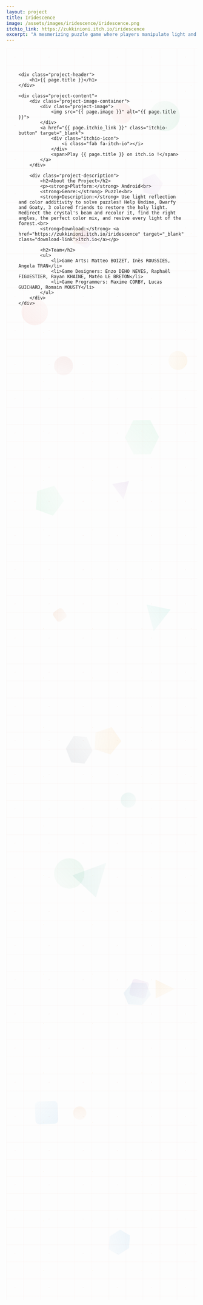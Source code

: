 ```yaml
---
layout: project
title: Iridescence
image: /assets/images/iridescence/iridescence.png
itchio_link: https://zukkinioni.itch.io/iridescence
excerpt: "A mesmerizing puzzle game where players manipulate light and color to solve increasingly complex challenges. Play Iridescence on itch.io !"
---
```


<div class="project-container">
    <!-- Animated background elements -->
    <div class="project-bg-patterns">
        <div class="floating-elements">
            <div class="float-element float-1"></div>
            <div class="float-element float-2"></div>
            <div class="float-element float-3"></div>
            <div class="float-element float-4"></div>
            <div class="float-element float-5"></div>
            <div class="float-element float-6"></div>
            <div class="float-element float-7"></div>
            <div class="float-element float-8"></div>
            <div class="float-element float-9"></div>
            <div class="float-element float-10"></div>
            <div class="float-element float-11"></div>
            <div class="float-element float-12"></div>
            <div class="float-element float-13"></div>
            <div class="float-element float-14"></div>
            <div class="float-element float-15"></div>
            <div class="float-element float-16"></div>
            <div class="float-element float-17"></div>
            <div class="float-element float-18"></div>
            <div class="float-element float-19"></div>
            <div class="float-element float-20"></div>
            <div class="float-element float-21"></div>
            <div class="float-element float-22"></div>
            <div class="float-element float-23"></div>
            <div class="float-element float-24"></div>
        </div>
        <div class="geometric-pattern"></div>
        <div class="particle-field"></div>
    </div>

    <div class="project-header">
        <h1>{{ page.title }}</h1>
    </div>
    
    <div class="project-content">
        <div class="project-image-container">
            <div class="project-image">
                <img src="{{ page.image }}" alt="{{ page.title }}">
            </div>
            <a href="{{ page.itchio_link }}" class="itchio-button" target="_blank">
                <div class="itchio-icon">
                    <i class="fab fa-itch-io"></i>
                </div>
                <span>Play {{ page.title }} on itch.io !</span>
            </a>
        </div>
        
        <div class="project-description">
            <h2>About the Project</h2>
            <p><strong>Platform:</strong> Android<br>
            <strong>Genre:</strong> Puzzle<br>
            <strong>Description:</strong> Use light reflection and color additivity to solve puzzles! Help Undine, Dwarfy and Goaty, 3 colored friends to restore the holy light. Redirect the crystal's beam and recolor it, find the right angles, the perfect color mix, and revive every light of the forest.<br>
            <strong>Download:</strong> <a href="https://zukkinioni.itch.io/iridescence" target="_blank" class="download-link">itch.io</a></p>
            
            <h2>Team</h2>
            <ul>
                <li>Game Arts: Matteo BOIZET, Inès ROUSSIES, Angela TRAN</li>
                <li>Game Designers: Enzo DEHO NEVES, Raphaël FIGUESTIER, Rayan KHAINE, Matéo LE BRETON</li>
                <li>Game Programmers: Maxime CORBY, Lucas GUICHARD, Romain MOUSTY</li>
            </ul>
        </div>
    </div>
</div>

<style>
    /* Project Page - Completely Redesigned */
    .project-container {
        max-width: 1200px;
        margin: 0 auto;
        padding: 3rem 2rem;
        position: relative;
        min-height: 80vh;
        overflow: hidden;
    }

    /* Animated Background Patterns */
    .project-bg-patterns {
        position: absolute;
        top: 0;
        left: 0;
        right: 0;
        bottom: 0;
        z-index: 1;
        pointer-events: none;
    }

    /* Floating Elements */
    .floating-elements {
        position: absolute;
        width: 100%;
        height: 100%;
        overflow: hidden;
    }

    .float-element {
        position: absolute;
        opacity: 0.08;
        animation: float-project 25s ease-in-out infinite;
    }

    .float-1 {
        width: 70px;
        height: 70px;
        background: linear-gradient(45deg, #e74c3c, rgba(231, 76, 60, 0.3));
        border-radius: 50%;
        top: 20%;
        left: 8%;
        animation-delay: 0s;
    }

    .float-2 {
        width: 50px;
        height: 50px;
        background: linear-gradient(45deg, #f39c12, rgba(243, 156, 18, 0.3));
        clip-path: polygon(50% 0%, 0% 100%, 100% 100%);
        top: 75%;
        right: 12%;
        animation-delay: -6s;
    }

    .float-3 {
        width: 90px;
        height: 90px;
        background: linear-gradient(45deg, #2ecc71, rgba(46, 204, 113, 0.3));
        clip-path: polygon(25% 0%, 75% 0%, 100% 50%, 75% 100%, 25% 100%, 0% 50%);
        top: 30%;
        right: 20%;
        animation-delay: -12s;
    }

    .float-4 {
        width: 60px;
        height: 60px;
        background: linear-gradient(45deg, #3498db, rgba(52, 152, 219, 0.3));
        border-radius: 10px;
        top: 85%;
        left: 15%;
        animation-delay: -18s;
    }

    .float-5 {
        width: 55px;
        height: 55px;
        background: linear-gradient(45deg, #9b59b6, rgba(155, 89, 182, 0.3));
        clip-path: polygon(50% 0%, 100% 38%, 82% 100%, 18% 100%, 0% 38%);
        top: 10%;
        right: 18%;
        animation-delay: -24s;
    }

    .float-6 {
        width: 40px;
        height: 40px;
        background: linear-gradient(45deg, #16a085, rgba(22, 160, 133, 0.3));
        border-radius: 50%;
        top: 60%;
        left: 60%;
        animation-delay: -30s;
    }

    .float-7 {
        width: 45px;
        height: 45px;
        background: linear-gradient(45deg, #8e44ad, rgba(142, 68, 173, 0.3));
        clip-path: polygon(50% 0%, 0% 100%, 100% 100%);
        top: 35%;
        right: 35%;
        animation-delay: -36s;
    }

    .float-8 {
        width: 80px;
        height: 80px;
        background: linear-gradient(45deg, #27ae60, rgba(39, 174, 96, 0.3));
        border-radius: 50%;
        top: 5%;
        left: 75%;
        animation-delay: -42s;
    }

    .float-9 {
        width: 30px;
        height: 30px;
        background: linear-gradient(45deg, #d35400, rgba(211, 84, 0, 0.3));
        border-radius: 8px;
        top: 45%;
        left: 25%;
        animation-delay: -48s;
    }

    .float-10 {
        width: 65px;
        height: 65px;
        background: linear-gradient(45deg, #2980b9, rgba(41, 128, 185, 0.3));
        clip-path: polygon(25% 0%, 75% 0%, 100% 50%, 75% 100%, 25% 100%, 0% 50%);
        top: 75%;
        right: 25%;
        animation-delay: -54s;
    }

    .float-11 {
        width: 50px;
        height: 50px;
        background: linear-gradient(45deg, #c0392b, rgba(192, 57, 43, 0.3));
        border-radius: 50%;
        top: 25%;
        right: 65%;
        animation-delay: -60s;
    }

    .float-12 {
        width: 70px;
        height: 70px;
        background: linear-gradient(45deg, #f39c12, rgba(243, 156, 18, 0.3));
        clip-path: polygon(50% 0%, 100% 38%, 82% 100%, 18% 100%, 0% 38%);
        top: 55%;
        left: 45%;
        animation-delay: -66s;
    }

    .float-13 {
        width: 40px;
        height: 40px;
        background: linear-gradient(45deg, #8e44ad, rgba(142, 68, 173, 0.3));
        border-radius: 8px;
        top: 15%;
        right: 55%;
        animation-delay: -72s;
    }

    .float-14 {
        width: 85px;
        height: 85px;
        background: linear-gradient(45deg, #16a085, rgba(22, 160, 133, 0.3));
        clip-path: polygon(50% 0%, 0% 100%, 100% 100%);
        top: 65%;
        right: 45%;
        animation-delay: -78s;
    }

    .float-15 {
        width: 35px;
        height: 35px;
        background: linear-gradient(45deg, #e67e22, rgba(230, 126, 34, 0.3));
        border-radius: 50%;
        top: 85%;
        left: 35%;
        animation-delay: -84s;
    }

    .float-16 {
        width: 60px;
        height: 60px;
        background: linear-gradient(45deg, #3498db, rgba(52, 152, 219, 0.3));
        clip-path: polygon(25% 0%, 75% 0%, 100% 50%, 75% 100%, 25% 100%, 0% 50%);
        top: 95%;
        right: 35%;
        animation-delay: -90s;
    }

    .float-17 {
        width: 55px;
        height: 55px;
        background: linear-gradient(45deg, #e74c3c, rgba(231, 76, 60, 0.3));
        border-radius: 50%;
        top: 5%;
        left: 55%;
        animation-delay: -96s;
    }

    .float-18 {
        width: 75px;
        height: 75px;
        background: linear-gradient(45deg, #2ecc71, rgba(46, 204, 113, 0.3));
        clip-path: polygon(50% 0%, 100% 38%, 82% 100%, 18% 100%, 0% 38%);
        top: 35%;
        left: 15%;
        animation-delay: -102s;
    }

    .float-19 {
        width: 45px;
        height: 45px;
        background: linear-gradient(45deg, #9b59b6, rgba(155, 89, 182, 0.3));
        border-radius: 8px;
        top: 75%;
        left: 65%;
        animation-delay: -108s;
    }

    .float-20 {
        width: 65px;
        height: 65px;
        background: linear-gradient(45deg, #1abc9c, rgba(26, 188, 156, 0.3));
        clip-path: polygon(50% 0%, 0% 100%, 100% 100%);
        top: 45%;
        right: 15%;
        animation-delay: -114s;
    }

    .float-21 {
        width: 50px;
        height: 50px;
        background: linear-gradient(45deg, #f39c12, rgba(243, 156, 18, 0.3));
        border-radius: 50%;
        top: 25%;
        left: 85%;
        animation-delay: -120s;
    }

    .float-22 {
        width: 70px;
        height: 70px;
        background: linear-gradient(45deg, #34495e, rgba(52, 73, 94, 0.3));
        clip-path: polygon(25% 0%, 75% 0%, 100% 50%, 75% 100%, 25% 100%, 0% 50%);
        top: 55%;
        right: 55%;
        animation-delay: -126s;
    }

    .float-23 {
        width: 40px;
        height: 40px;
        background: linear-gradient(45deg, #e67e22, rgba(230, 126, 34, 0.3));
        border-radius: 8px;
        top: 15%;
        left: 35%;
        animation-delay: -132s;
    }

    .float-24 {
        width: 80px;
        height: 80px;
        background: linear-gradient(45deg, #27ae60, rgba(39, 174, 96, 0.3));
        border-radius: 50%;
        top: 65%;
        left: 25%;
        animation-delay: -138s;
    }

    /* Geometric Pattern */
    .geometric-pattern {
        position: absolute;
        width: 100%;
        height: 100%;
        background-image: 
            linear-gradient(rgba(231, 76, 60, 0.03) 1px, transparent 1px),
            linear-gradient(90deg, rgba(231, 76, 60, 0.03) 1px, transparent 1px);
        background-size: 45px 45px;
        animation: pattern-move-project 35s linear infinite;
    }

    /* Particle Field */
    .particle-field {
        position: absolute;
        width: 100%;
        height: 100%;
        background-image: 
            radial-gradient(circle at 25% 25%, rgba(231, 76, 60, 0.08) 1px, transparent 1px),
            radial-gradient(circle at 75% 75%, rgba(243, 156, 18, 0.08) 1px, transparent 1px);
        background-size: 90px 90px, 130px 130px;
        animation: particle-drift-project 28s ease-in-out infinite;
    }

    /* Project Header */
    .project-header {
        display: flex;
        justify-content: center;
        align-items: center;
        margin-bottom: 3rem;
        position: relative;
        z-index: 2;
        text-align: center;
    }

    .project-header h1 {
        font-size: 3.5rem;
        background: linear-gradient(45deg, var(--text-color), #e74c3c, var(--text-color));
        background-size: 200% 200%;
        -webkit-background-clip: text;
        -webkit-text-fill-color: transparent;
        background-clip: text;
        animation: text-shimmer-project 4s ease-in-out infinite;
        text-shadow: 0 0 30px rgba(231, 76, 60, 0.3);
    }

    /* Itch.io Button */
    .itchio-button {
        display: flex;
        align-items: center;
        gap: 0.75rem;
        background: rgba(250, 92, 92, 0.9);
        backdrop-filter: blur(15px);
        color: white;
        padding: 1rem 1.5rem;
        border-radius: 15px;
        text-decoration: none;
        font-weight: 700;
        transition: all 0.3s ease;
        border: 1px solid rgba(255, 255, 255, 0.2);
        box-shadow: 
            0 8px 25px rgba(250, 92, 92, 0.3),
            inset 0 1px 0 rgba(255, 255, 255, 0.2);
        position: relative;
        overflow: hidden;
        margin-top: 2.5rem;
    }

    .itchio-button::before {
        content: '';
        position: absolute;
        top: 0;
        left: -100%;
        width: 100%;
        height: 100%;
        background: linear-gradient(90deg, transparent, rgba(255, 255, 255, 0.3), transparent);
        transition: left 0.6s;
    }

    .itchio-button:hover::before {
        left: 100%;
    }

    .itchio-button:hover {
        transform: translateY(-5px) scale(1.02);
        box-shadow: 
            0 15px 40px rgba(250, 92, 92, 0.4),
            0 0 30px rgba(250, 92, 92, 0.3);
    }

    .itchio-icon {
        display: flex;
        align-items: center;
        justify-content: center;
        transition: transform 0.3s ease;
        flex-shrink: 0;
    }

    .itchio-button:hover .itchio-icon {
        transform: rotate(360deg) scale(1.1);
    }

    .itchio-icon i {
        font-size: 24px;
    }

    /* Project Content */
    .project-content {
        display: grid;
        grid-template-columns: 1fr 1fr;
        gap: 3rem;
        position: relative;
        z-index: 2;
    }

    /* Project Image */
    .project-image-container {
        position: relative;
        display: flex;
        flex-direction: column;
        align-items: center;
    }

    .project-image {
        background: rgba(255, 255, 255, 0.1);
        backdrop-filter: blur(15px);
        padding: 1.5rem;
        border-radius: 20px;
        border: 1px solid rgba(255, 255, 255, 0.2);
        box-shadow: 
            0 20px 40px rgba(0, 0, 0, 0.1),
            inset 0 1px 0 rgba(255, 255, 255, 0.2);
        position: relative;
        overflow: hidden;
    }

    .project-image::before {
        content: '';
        position: absolute;
        top: 0;
        left: 0;
        right: 0;
        height: 3px;
        background: linear-gradient(90deg, #e74c3c, #f39c12, #f1c40f, #2ecc71, #3498db, #9b59b6);
        background-size: 200% 100%;
        animation: rainbow-flow-project 4s linear infinite;
    }

    .project-image img {
        width: 100%;
        height: auto;
        border-radius: 15px;
        transition: transform 0.3s ease;
    }

    .project-image:hover img {
        transform: scale(1.02);
    }

    /* Project Description */
    .project-description {
        background: rgba(255, 255, 255, 0.1);
        backdrop-filter: blur(20px);
        padding: 2.5rem;
        border-radius: 20px;
        border: 1px solid rgba(255, 255, 255, 0.2);
        box-shadow: 
            0 20px 40px rgba(0, 0, 0, 0.1),
            inset 0 1px 0 rgba(255, 255, 255, 0.2);
        position: relative;
        overflow: hidden;
        line-height: 1.7;
    }

    .project-description::before {
        content: '';
        position: absolute;
        top: 0;
        left: 0;
        right: 0;
        height: 3px;
        background: linear-gradient(90deg, #e74c3c, #f39c12, #f1c40f, #2ecc71, #3498db, #9b59b6);
        background-size: 200% 100%;
        animation: rainbow-flow-project 4s linear infinite;
    }

    .project-description h2 {
        margin: 2rem 0 1.5rem;
        color: var(--text-color);
        font-size: 1.8rem;
        position: relative;
    }

    .project-description h2:first-child {
        margin-top: 0;
    }

    .project-description p {
        color: var(--text-secondary);
        margin-bottom: 1.5rem;
    }

    .download-link {
        color: #e74c3c;
        text-decoration: none;
        font-weight: 600;
        transition: all 0.3s ease;
        position: relative;
    }

    .download-link::after {
        content: '';
        position: absolute;
        bottom: -2px;
        left: 0;
        width: 0;
        height: 2px;
        background: linear-gradient(90deg, #e74c3c, #f39c12);
        transition: width 0.3s ease;
    }

    .download-link:hover::after {
        width: 100%;
    }

    .download-link:hover {
        color: #f39c12;
        text-shadow: 0 0 10px rgba(231, 76, 60, 0.3);
    }

    /* Rainbow itch.io text styling */
    .download-link {
        background: linear-gradient(90deg, #e74c3c, #f39c12, #f1c40f, #2ecc71, #3498db, #9b59b6, #e74c3c);
        background-size: 200% auto;
        background-clip: text;
        -webkit-background-clip: text;
        -webkit-text-fill-color: transparent;
        animation: rainbow-flow-project 3s linear infinite;
        font-weight: 600;
    }

    .download-link:hover {
        text-decoration: underline;
        text-shadow: none;
    }

    .project-description ul {
        margin: 1.5rem 0;
        padding-left: 1.5rem;
        color: var(--text-secondary);
    }

    .project-description li {
        margin-bottom: 0.75rem;
        position: relative;
    }

    .project-description li::before {
        content: '▸';
        color: #e74c3c;
        font-weight: bold;
        position: absolute;
        left: -1.2rem;
        animation: list-pulse 2s ease-in-out infinite;
    }

    .project-description ul ul {
        margin: 0.75rem 0;
    }

    /* Animations */
    @keyframes float-project {
        0%, 100% { transform: translateY(0px) rotate(0deg); }
        25% { transform: translateY(-20px) rotate(90deg); }
        50% { transform: translateY(-10px) rotate(180deg); }
        75% { transform: translateY(-30px) rotate(270deg); }
    }

    @keyframes pattern-move-project {
        0% { transform: translate(0, 0); }
        100% { transform: translate(45px, 45px); }
    }

    @keyframes particle-drift-project {
        0%, 100% { transform: translate(0, 0); }
        50% { transform: translate(-20px, -20px); }
    }

    @keyframes text-shimmer-project {
        0%, 100% { background-position: 0% 50%; }
        50% { background-position: 100% 50%; }
    }

    @keyframes rainbow-flow-project {
        0% { background-position: 0% 0%; }
        100% { background-position: 200% 0%; }
    }

    @keyframes list-pulse {
        0%, 100% { opacity: 0.7; }
        50% { opacity: 1; }
    }

    /* Responsive Design */
    @media (max-width: 768px) {
        .project-content {
            grid-template-columns: 1fr;
            gap: 2rem;
        }

        .project-header {
            flex-direction: column;
            gap: 1.5rem;
            text-align: center;
        }

        .project-header h1 {
            font-size: 2.5rem;
        }

        .float-element {
            display: none;
        }

        .project-description {
            padding: 2rem;
        }
    }
</style> 